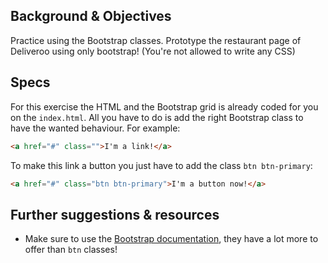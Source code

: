 ## Background & Objectives

Practice using the Bootstrap classes. Prototype the restaurant page of Deliveroo using only bootstrap! (You're not allowed to write any CSS)

## Specs

For this exercise the HTML and the Bootstrap grid is already coded for you on the `index.html`.
All you have to do is add the right Bootstrap class to have the wanted behaviour. For example:

```html
<a href="#" class="">I'm a link!</a>
```

To make this link a button you just have to add the class `btn btn-primary`:

```html
<a href="#" class="btn btn-primary">I'm a button now!</a>
```

## Further suggestions & resources

- Make sure to use the [Bootstrap documentation](https://getbootstrap.com/docs/4.2), they have a lot more to offer than `btn` classes!
